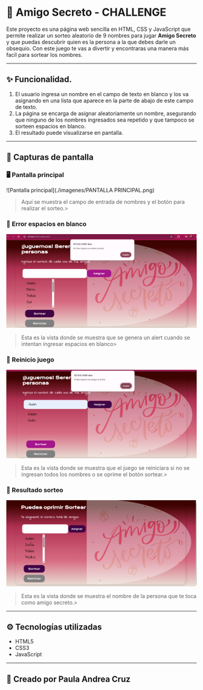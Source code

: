 # 🎁 Amigo Secreto - CHALLENGE

Este proyecto es una página web sencilla en HTML, CSS y JavaScript que permite realizar un sorteo aleatorio de 9 nombres para jugar **Amigo Secreto** y que puedas descubrir quien es la persona a la que debes darle un obsequio. Con este juego te vas a divertir y encontraras una manera más facíl para sortear los nombres.

---

## ✨ Funcionalidad.

1. El usuario ingresa un nombre en el campo de texto en blanco y los va asignando en una lista que aparece en la parte de abajo de este campo de texto.
2. La página se encarga de asignar aleatoriamente un nombre, asegurando que ninguno de los nombres ingresados sea repetido y que tampoco se sorteen espacios en blanco.
3. El resultado puede visualizarse en pantalla.

---

## 📸 Capturas de pantalla

### 🖥️ Pantalla principal
![Pantalla principal](./imagenes/PANTALLA PRINCIPAL.png)

> Aquí se muestra el campo de entrada de nombres y el botón para realizar el sorteo.>

### 🎲 Error espacios en blanco
![Resultado del sorteo](./imagenes/espacios_en_blanco.png)

> Esta es la vista donde se muestra que se genera un alert cuando se intentan ingresar espacios en blanco>

### 🎲 Reinicio juego
![Resultado del sorteo](./imagenes/Juego_reinicia.png)

> Esta es la vista donde se muestra que el juego se reiniciara si no se ingresan todos los nombres o se oprime el botón sortear.>

### 🎲 Resultado sorteo
![Resultado del sorteo](./imagenes/momento_sortear.png)

> Esta es la vista donde se muestra el nombre de la persona que te toca como amigo secreto.> 
---

## ⚙️ Tecnologías utilizadas

- HTML5
- CSS3
- JavaScript

---

## 🚀 Creado por Paula Andrea Cruz

